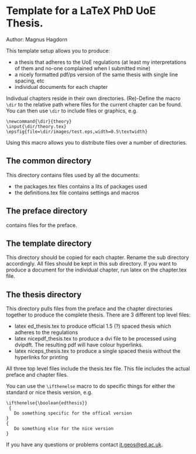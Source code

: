 Template for a LaTeX PhD UoE Thesis.
====================================

Author: Magnus Hagdorn

This template setup allows you to produce:
* a thesis that adheres to the UoE regulations
  (at least my interpretations of them and no-one complained when
  I submitted mine)
* a nicely formatted pdf/ps version of the same thesis
  with single line spacing, etc
* individual documents for each chapter

Indivdual chapters reside in their own directories. (Re)-Define the macro `\dir`
to the relative path where files for the current chapter can be found. You can
then use `\dir` to include files or graphics, e.g.

```
\newcommand{\dir}{theory}
\input{\dir/theory.tex}
\epsfig{file=\dir/images/test.eps,width=0.5\textwidth}
```

Using this macro allows you to distribute files over a number of directories.

The common directory
--------------------
This directory contains files used by all the documents:
* the packages.tex files contains a lits of packages used
* the definitions.tex file contains settings and macros

The preface directory
---------------------
contains files for the preface.

The template directory
----------------------
This directory should be copied for each chapter. Rename the sub directory 
accordingly. All files should be kept in this sub directory. If you want to
produce a document for the individual chapter, run latex on the chapter.tex
file.

The thesis directory
--------------------
This directory pulls files from the preface and the chapter directories together
to produce the complete thesis. There are 3 different top level files:
* latex ed_thesis.tex
  to produce official 1.5 (?) spaced thesis which adheres to the regulations
* latex nicepdf_thesis.tex
  to produce a dvi file to be processed using dvipdft. The resulting pdf will
  have colour hyperlinks.
* latex niceps_thesis.tex
  to produce a single spaced thesis without the hyperlinks for printing

All three top level files include the thesis.tex file. This file includes the
actual preface and chapter files. 

You can use the `\ifthenelse` macro to do specific things for either the standard
or nice thesis version, e.g.
```
\ifthenelse{\boolean{edthesis}}
 {
   Do something specific for the offical version 
}
{
   Do something else for the nice version
}
```


If you have any questions or problems contact it.geos@ed.ac.uk.
